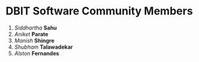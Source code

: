 # DBIT Software Community Members

1. *Siddhartha* **Sahu**
1. *Aniket* **Parate**
2. *Manish* **Shingre**
3. *Shubham* **Talawadekar**
1. *Alston* **Fernandes**
